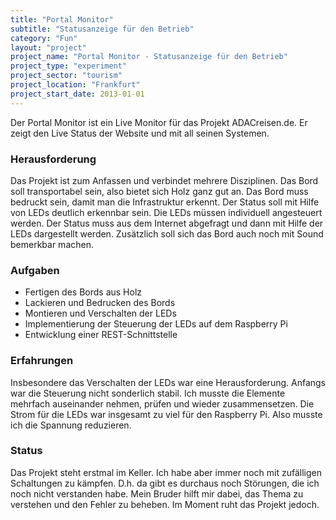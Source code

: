 ```yaml
---
title: "Portal Monitor"
subtitle: "Statusanzeige für den Betrieb"
category: "Fun"
layout: "project"
project_name: "Portal Monitor - Statusanzeige für den Betrieb"
project_type: "experiment"
project_sector: "tourism"
project_location: "Frankfurt"
project_start_date: 2013-01-01
---
```


Der Portal Monitor ist ein Live Monitor für das Projekt ADACreisen.de. Er zeigt den Live Status der Website und mit all seinen Systemen.

### Herausforderung

Das Projekt ist zum Anfassen und verbindet mehrere Disziplinen. Das Bord soll transportabel sein, also bietet sich Holz ganz gut an. Das Bord muss bedruckt sein, damit man die Infrastruktur erkennt. Der Status soll mit Hilfe von LEDs deutlich erkennbar sein. Die LEDs müssen individuell angesteuert werden. Der Status muss aus dem Internet abgefragt und dann mit Hilfe der LEDs dargestellt werden. Zusätzlich soll sich das Bord auch noch mit Sound bemerkbar machen.

### Aufgaben

- Fertigen des Bords aus Holz
- Lackieren und Bedrucken des Bords
- Montieren und Verschalten der LEDs
- Implementierung der Steuerung der LEDs auf dem Raspberry Pi
- Entwicklung einer REST-Schnittstelle

### Erfahrungen

Insbesondere das Verschalten der LEDs war eine Herausforderung. Anfangs war die Steuerung nicht sonderlich stabil. Ich musste die Elemente mehrfach auseinander nehmen, prüfen und wieder zusammensetzen. Die Strom für die LEDs war insgesamt zu viel für den Raspberry Pi. Also musste ich die Spannung reduzieren.

### Status

Das Projekt steht erstmal im Keller. Ich habe aber immer noch mit zufälligen Schaltungen zu kämpfen. D.h. da gibt es durchaus noch Störungen, die ich noch nicht verstanden habe. Mein Bruder hilft mir dabei, das Thema zu verstehen und den Fehler zu beheben. Im Moment ruht das Projekt jedoch.
